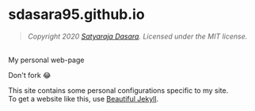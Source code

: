 # sdasara95.github.io
> *Copyright 2020 [Satyaraja Dasara](https://sdasara95.github.io). Licensed under the MIT license.*
<br />
My personal web-page

Don't fork 😂

This site contains some personal configurations specific to my site. <br>
To get a website like this, use [Beautiful Jekyll](https://github.com/daattali/beautiful-jekyll).
